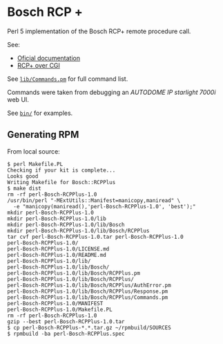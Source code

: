 # Bosch RCP +

Perl 5 implementation of the Bosch RCP+ remote procedure call.

See:
 - [Oficial documentation](https://www.boschsecurity.com/us/en/partners/integration-tools/)
 - [RCP+ over CGI](https://media.boschsecurity.com/fs/media/pb/media/partners_1/integration_tools_1/developer/rcpplus-over-cgi.pdf)


See [`lib/Commands.pm`](lib/Commands.pm) for full command list.

Commands were taken from debugging an _AUTODOME IP starlight 7000i_ web UI.

See [`bin/`](lib/) for examples.

## Generating RPM

From local source:

```
$ perl Makefile.PL
Checking if your kit is complete...
Looks good
Writing Makefile for Bosch::RCPPlus
$ make dist
rm -rf perl-Bosch-RCPPlus-1.0
/usr/bin/perl "-MExtUtils::Manifest=manicopy,maniread" \
  -e "manicopy(maniread(),'perl-Bosch-RCPPlus-1.0', 'best');"
mkdir perl-Bosch-RCPPlus-1.0
mkdir perl-Bosch-RCPPlus-1.0/lib
mkdir perl-Bosch-RCPPlus-1.0/lib/Bosch
mkdir perl-Bosch-RCPPlus-1.0/lib/Bosch/RCPPlus
tar cvf perl-Bosch-RCPPlus-1.0.tar perl-Bosch-RCPPlus-1.0
perl-Bosch-RCPPlus-1.0/
perl-Bosch-RCPPlus-1.0/LICENSE.md
perl-Bosch-RCPPlus-1.0/README.md
perl-Bosch-RCPPlus-1.0/lib/
perl-Bosch-RCPPlus-1.0/lib/Bosch/
perl-Bosch-RCPPlus-1.0/lib/Bosch/RCPPlus.pm
perl-Bosch-RCPPlus-1.0/lib/Bosch/RCPPlus/
perl-Bosch-RCPPlus-1.0/lib/Bosch/RCPPlus/AuthError.pm
perl-Bosch-RCPPlus-1.0/lib/Bosch/RCPPlus/Response.pm
perl-Bosch-RCPPlus-1.0/lib/Bosch/RCPPlus/Commands.pm
perl-Bosch-RCPPlus-1.0/MANIFEST
perl-Bosch-RCPPlus-1.0/Makefile.PL
rm -rf perl-Bosch-RCPPlus-1.0
gzip --best perl-Bosch-RCPPlus-1.0.tar
$ cp perl-Bosch-RCPPlus-*.*.tar.gz ~/rpmbuild/SOURCES
$ rpmbuild -ba perl-Bosch-RCPPlus.spec
```
